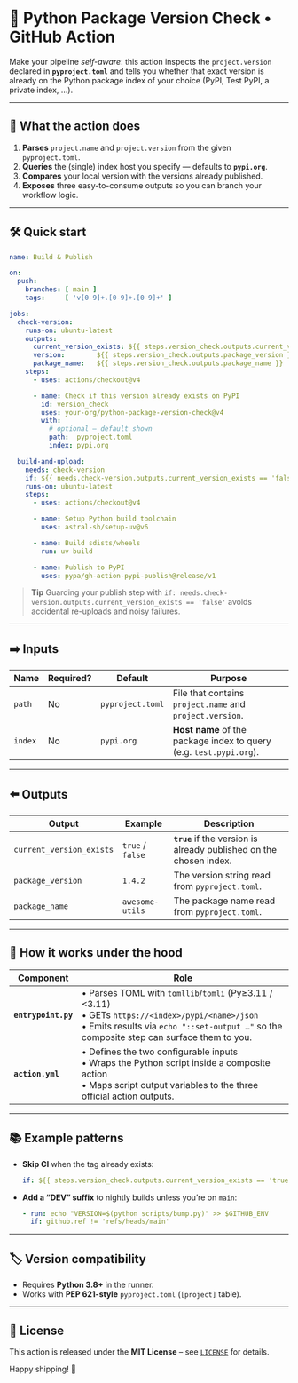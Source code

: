 # 🐍 Python Package Version Check • GitHub Action

Make your pipeline *self-aware*: this action inspects the `project.version` declared in **`pyproject.toml`** and tells you whether that exact version is already on the Python package index of your choice (PyPI, Test PyPI, a private index, …).

---

## 🚀 What the action does

1. **Parses** `project.name` and `project.version` from the given `pyproject.toml`.
2. **Queries** the (single) index host you specify — defaults to **`pypi.org`**.
3. **Compares** your local version with the versions already published.
4. **Exposes** three easy-to-consume outputs so you can branch your workflow logic.

---

## 🛠 Quick start

```yaml
name: Build & Publish

on:
  push:
    branches: [ main ]
    tags:     [ 'v[0-9]+.[0-9]+.[0-9]+' ]

jobs:
  check-version:
    runs-on: ubuntu-latest
    outputs:
      current_version_exists: ${{ steps.version_check.outputs.current_version_exists }}
      version:        ${{ steps.version_check.outputs.package_version }}
      package_name:   ${{ steps.version_check.outputs.package_name }}
    steps:
      - uses: actions/checkout@v4

      - name: Check if this version already exists on PyPI
        id: version_check
        uses: your-org/python-package-version-check@v4
        with:
          # optional – default shown
          path:  pyproject.toml
          index: pypi.org

  build-and-upload:
    needs: check-version
    if: ${{ needs.check-version.outputs.current_version_exists == 'false' }}
    runs-on: ubuntu-latest
    steps:
      - uses: actions/checkout@v4

      - name: Setup Python build toolchain
        uses: astral-sh/setup-uv@v6

      - name: Build sdists/wheels
        run: uv build

      - name: Publish to PyPI
        uses: pypa/gh-action-pypi-publish@release/v1
```

> **Tip**
> Guarding your publish step with
> `if: needs.check-version.outputs.current_version_exists == 'false'`
> avoids accidental re-uploads and noisy failures.

---

## ➡️ Inputs

| Name    | Required? | Default          | Purpose                                                             |
| ------- | --------- | ---------------- | ------------------------------------------------------------------- |
| `path`  | No        | `pyproject.toml` | File that contains `project.name` and `project.version`.            |
| `index` | No        | `pypi.org`       | **Host name** of the package index to query (e.g. `test.pypi.org`). |

---

## ⬅️ Outputs

| Output                   | Example          | Description                                                         |
| ------------------------ | ---------------- | ------------------------------------------------------------------- |
| `current_version_exists` | `true` / `false` | **`true`** if the version is already published on the chosen index. |
| `package_version`        | `1.4.2`          | The version string read from `pyproject.toml`.                      |
| `package_name`           | `awesome-utils`  | The package name read from `pyproject.toml`.                        |

---

## 🧩 How it works under the hood

| Component           | Role                                                                                                                                                                                                |
| ------------------- | --------------------------------------------------------------------------------------------------------------------------------------------------------------------------------------------------- |
| **`entrypoint.py`** | • Parses TOML with `tomllib`/`tomli` (Py≥3.11 / <3.11) <br>• GETs `https://<index>/pypi/<name>/json` <br>• Emits results via `echo "::set-output …"` so the composite step can surface them to you. |
| **`action.yml`**    | • Defines the two configurable inputs <br>• Wraps the Python script inside a composite action <br>• Maps script output variables to the three official action outputs.                              |

---

## 📚 Example patterns

* **Skip CI** when the tag already exists:

  ```yaml
  if: ${{ steps.version_check.outputs.current_version_exists == 'true' }}
  ```

* **Add a “DEV” suffix** to nightly builds unless you’re on `main`:

  ```yaml
  - run: echo "VERSION=$(python scripts/bump.py)" >> $GITHUB_ENV
    if: github.ref != 'refs/heads/main'
  ```

---

## 🏷️ Version compatibility

* Requires **Python 3.8+** in the runner.
* Works with **PEP 621-style** `pyproject.toml` (`[project]` table).

---

## 📄 License

This action is released under the **MIT License** – see [`LICENSE`](LICENSE) for details.

Happy shipping! 🎉
